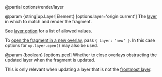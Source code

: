 @partial options/render/layer

@param {string|up.Layer|Element} [options.layer='origin current']
  The [layer](/up.layer) in which to match and render the fragment.

  See [layer option](/layer-option) for a list of allowed values.

  To [open the fragment in a new overlay](/opening-overlays), pass `{ layer: 'new' }`.
  In this case options for `up.layer.open()` may also be used.

@param {boolean} [options.peel]
  Whether to close overlays obstructing the updated layer when the fragment is updated.

  This is only relevant when updating a layer that is not the [frontmost layer](/up.layer.front).
